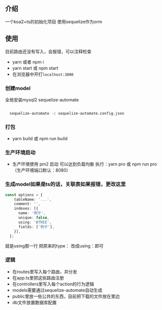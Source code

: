 
## 介绍
一个koa2+ts的初始化项目 使用sequelize作为orm

## 使用

目前路由还没有写入，会报错，可以注释检查

- yarn 或者 npm i
- yarn start 或 npm start
- 在浏览器中开打`localhost:3000`

### 创建model
全局安装mysql2
sequelize-automate
  
  ```bash
  
    sequelize-automate -c sequelize-automate.config.json
  ```

### 打包

- yarn build 或 npm run build

### 生产环境启动

- 生产环境使用 pm2 启动 可以达到负载均衡 执行：yarn pro 或 npm run pro （生产环境端口默认：8080）

### 生成model如果是ts的话，关联表如果报错，更改这里
```ts
const options = {
    tableName: '...',
    comment: '',
    indexes: [{
      name: '例子',
      unique: false,
      using: 'BTREE',
      fields: ['例子'],
    }],
  };
```
就是using那一行 把原来的type： 改成using：即可

### 逻辑

+ 在routes里写入每个路由，并分发
+ 在app.ts里把这些路由注册
+ 在controllers里写入每个action的行为逻辑
+ models需要通过sequelize-automate自动生成
+ public里放一些公共的东西，目前把下载的文件放在里边
+ db文件放置数据库配置


